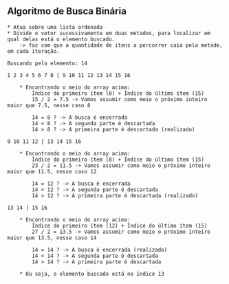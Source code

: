 ## Algoritmo de Busca Binária
    * Atua sobre uma lista ordenada
    * Divide o vetor sucessivamente em duas metades, para localizar em qual delas está o elemento buscado. 
        -> faz com que a quantidade de itens a percorrer caia pela metade, em cada iteração. 

    Buscando pelo elemento: 14

    1 2 3 4 5 6 7 8 | 9 10 11 12 13 14 15 16

        * Encontrando o meio do array acima:
            Índice do primeiro ítem (0) + Índice do último ítem (15)
            15 / 2 = 7.5 -> Vamos assumir como meio o próximo inteiro maior que 7.5, nesse caso 8

            14 = 8 ? -> A busca é encerrada
            14 < 8 ? -> A segunda parte é descartada
            14 > 8 ? -> A primeira parte é descartada (realizado)

    9 10 11 12 | 13 14 15 16

        * Encontrando o meio do array acima:
            Índice do primeiro ítem (8) + Índice do último ítem (15)
            23 / 2 = 11.5 -> Vamos assumir como meio o próximo inteiro maior que 11.5, nesse caso 12

            14 = 12 ? -> A busca é encerrada
            14 < 12 ? -> A segunda parte é descartada
            14 > 12 ? -> A primeira parte é descartada (realizado)

    13 14 | 15 16
    
        * Encontrando o meio do array acima:
            Índice do primeiro ítem (12) + Índice do último ítem (15)
            27 / 2 = 13.5 -> Vamos assumir como meio o próximo inteiro maior que 13.5, nesse caso 14

            14 = 14 ? -> A busca é encerrada (realizado)
            14 < 14 ? -> A segunda parte é descartada
            14 > 14 ? -> A primeira parte é descartada 
        
        * Ou seja, o elemento buscado está no índice 13